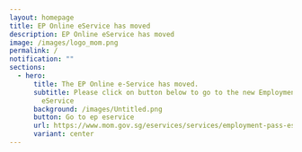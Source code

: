 ```yaml
---
layout: homepage
title: EP Online eService has moved
description: EP Online eService has moved
image: /images/logo_mom.png
permalink: /
notification: ""
sections:
  - hero:
      title: The EP Online e-Service has moved.
      subtitle: Please click on button below to go to the new Employment Pass (EP)
        eService
      background: /images/Untitled.png
      button: Go to ep eservice
      url: https://www.mom.gov.sg/eservices/services/employment-pass-eservice
      variant: center
---
```

